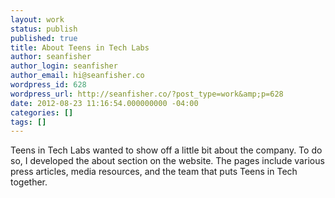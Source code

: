 ```yaml
---
layout: work
status: publish
published: true
title: About Teens in Tech Labs
author: seanfisher
author_login: seanfisher
author_email: hi@seanfisher.co
wordpress_id: 628
wordpress_url: http://seanfisher.co/?post_type=work&amp;p=628
date: 2012-08-23 11:16:54.000000000 -04:00
categories: []
tags: []
---
```

Teens in Tech Labs wanted to show off a little bit about the company. To do so, I developed the about section on the website. The pages include various press articles, media resources, and the team that puts Teens in Tech together.
